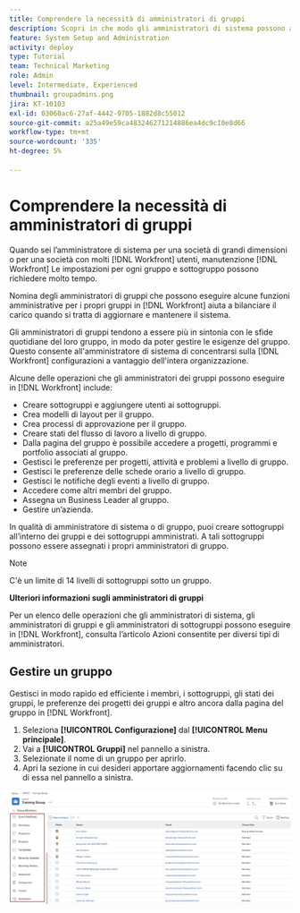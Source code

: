 ```yaml
---
title: Comprendere la necessità di amministratori di gruppi
description: Scopri in che modo gli amministratori di sistema possono avvalersi di amministratori di gruppo per gestire le impostazioni di  [!DNL Workfront]  e consentire ai gruppi un maggiore controllo sul loro lavoro.
feature: System Setup and Administration
activity: deploy
type: Tutorial
team: Technical Marketing
role: Admin
level: Intermediate, Experienced
thumbnail: groupadmins.png
jira: KT-10103
exl-id: 03060ac6-27af-4442-9705-1882d8c55012
source-git-commit: a25a49e59ca483246271214886ea4dc9c10e8d66
workflow-type: tm+mt
source-wordcount: '335'
ht-degree: 5%

---
```


# Comprendere la necessità di amministratori di gruppi

<!---
21.4 updates have been made
--->

Quando sei l’amministratore di sistema per una società di grandi dimensioni o per una società con molti [!DNL Workfront] utenti, manutenzione [!DNL Workfront] Le impostazioni per ogni gruppo e sottogruppo possono richiedere molto tempo.

Nomina degli amministratori di gruppi che possono eseguire alcune funzioni amministrative per i propri gruppi in [!DNL Workfront] aiuta a bilanciare il carico quando si tratta di aggiornare e mantenere il sistema.

Gli amministratori di gruppi tendono a essere più in sintonia con le sfide quotidiane del loro gruppo, in modo da poter gestire le esigenze del gruppo. Questo consente all&#39;amministratore di sistema di concentrarsi sulla [!DNL Workfront] configurazioni a vantaggio dell&#39;intera organizzazione.

Alcune delle operazioni che gli amministratori dei gruppi possono eseguire in [!DNL Workfront] include:

* Creare sottogruppi e aggiungere utenti ai sottogruppi.
* Crea modelli di layout per il gruppo.
* Crea processi di approvazione per il gruppo.
* Creare stati del flusso di lavoro a livello di gruppo.
* Dalla pagina del gruppo è possibile accedere a progetti, programmi e portfolio associati al gruppo.
* Gestisci le preferenze per progetti, attività e problemi a livello di gruppo.
* Gestisci le preferenze delle schede orario a livello di gruppo.
* Gestisci le notifiche degli eventi a livello di gruppo.
* Accedere come altri membri del gruppo.
* Assegna un Business Leader al gruppo.
* Gestire un’azienda.

In qualità di amministratore di sistema o di gruppo, puoi creare sottogruppi all’interno dei gruppi e dei sottogruppi amministrati. A tali sottogruppi possono essere assegnati i propri amministratori di gruppo.

>[!NOTE]
>
>C&#39;è un limite di 14 livelli di sottogruppi sotto un gruppo.

**Ulteriori informazioni sugli amministratori di gruppi**

<!---
bullet points below need hyperlinks
--->

Per un elenco delle operazioni che gli amministratori di sistema, gli amministratori di gruppi e gli amministratori di sottogruppi possono eseguire in [!DNL Workfront], consulta l’articolo Azioni consentite per diversi tipi di amministratori.

## Gestire un gruppo

Gestisci in modo rapido ed efficiente i membri, i sottogruppi, gli stati dei gruppi, le preferenze dei progetti dei gruppi e altro ancora dalla pagina del gruppo in [!DNL Workfront].

1. Seleziona **[!UICONTROL Configurazione]** dal **[!UICONTROL Menu principale]**.
1. Vai a **[!UICONTROL Gruppi]** nel pannello a sinistra.
1. Selezionate il nome di un gruppo per aprirlo.
1. Apri la sezione in cui desideri apportare aggiornamenti facendo clic su di essa nel pannello a sinistra.

![Pagina Gruppo](assets/admin-fund-manage-a-group.png)

<!---
learn more URLs
Create and manage groups 
Create and manage subgroups 
Business leader overview 
--->
